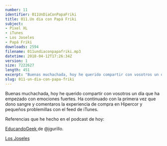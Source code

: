 ```yaml
---
number: 11
identifier: 011UnDiaConPapaFriki
title: 011.Un dia con Papá Friki
subject:
- Pixel XL
- iTunes
- Los Joseles
- Papá Friki
downloads: 2594
filename: 011undiaconpapafriki.mp3
datetime: 2018-04-12T17:26:34Z
version: 1
size: 7222627
length: 451
excerpt: "Buenas muchachada, hoy he querido compartir con vosotros un día que ha empezado con emociones fuertes. Ha continuado con la primera vez que dono sangre y comentaros la experiencia de compra en Hipercor y pequeños problemillas con el feed de iTunes.   \n\nReferencias que he hecho en el podcast de hoy:\n\n[EducandoGeek ](https://educandogeek.github.io/)de @jgurillo.\n\n[Los Joseles](https://www.losjoseles.com/Po"
slug: 011-un-dia-con-papa-friki
---
```

Buenas muchachada, hoy he querido compartir con vosotros un día que ha empezado con emociones fuertes. Ha continuado con la primera vez que dono sangre y comentaros la experiencia de compra en Hipercor y pequeños problemillas con el feed de iTunes.

Referencias que he hecho en el podcast de hoy:

[EducandoGeek ](https://educandogeek.github.io/)de @jgurillo.

[Los Joseles](https://www.losjoseles.com/Podcast/)
